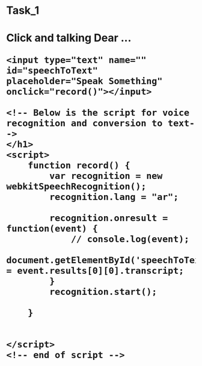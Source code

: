 # Task_1
<!DOCTYPE html>
<html lang="ar">
<head>
    <meta charset="UTF-8">
    <meta name="viewport" content="initial-scale=3,maximum-scale=3,user-scalable=3">
    <meta http-equiv="X-UA-Compatible" content="ie=edge">
    <title>SpeechRecognition</title>
    <link rel="stylesheet"type="text/css"href="css/style.css">
</head>
<body>
    <h1>
    <!-- Input area -->
    <label for="Click and start talking">Click and talking Dear ...</label>

    <input type="text" name="" id="speechToText" placeholder="Speak Something" onclick="record()"></input>

    <!-- Below is the script for voice recognition and conversion to text-->
    </h1>
    <script>
        function record() {
            var recognition = new webkitSpeechRecognition();
            recognition.lang = "ar";

            recognition.onresult = function(event) {
                // console.log(event);
                document.getElementById('speechToText').value = event.results[0][0].transcript;
            }
            recognition.start();

        }

        
    </script>
    <!-- end of script -->
</body>
</html>
